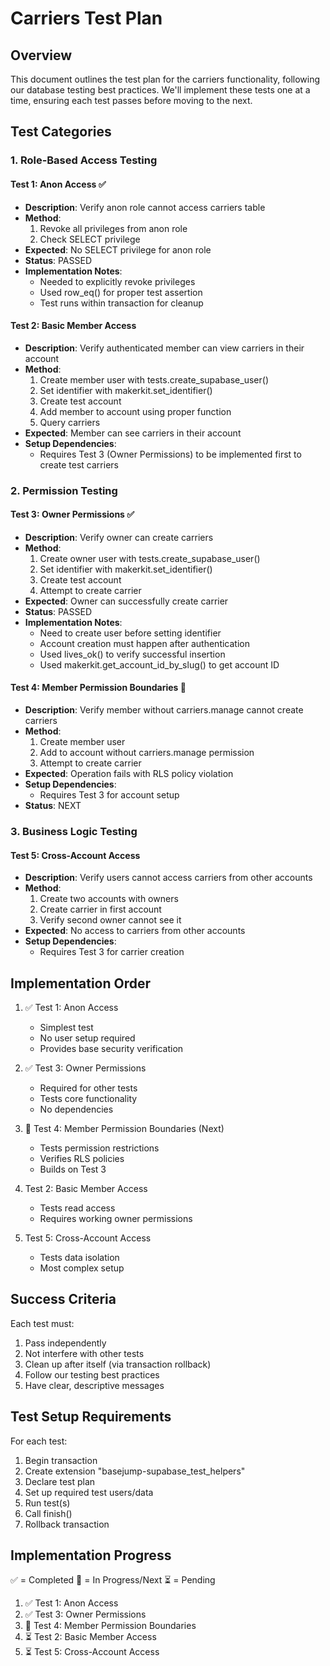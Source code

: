 # Carriers Test Plan

## Overview
This document outlines the test plan for the carriers functionality, following our database testing best practices. We'll implement these tests one at a time, ensuring each test passes before moving to the next.

## Test Categories

### 1. Role-Based Access Testing

#### Test 1: Anon Access ✅
- **Description**: Verify anon role cannot access carriers table
- **Method**: 
  1. Revoke all privileges from anon role
  2. Check SELECT privilege
- **Expected**: No SELECT privilege for anon role
- **Status**: PASSED
- **Implementation Notes**:
  - Needed to explicitly revoke privileges
  - Used row_eq() for proper test assertion
  - Test runs within transaction for cleanup

#### Test 2: Basic Member Access
- **Description**: Verify authenticated member can view carriers in their account
- **Method**:
  1. Create member user with tests.create_supabase_user()
  2. Set identifier with makerkit.set_identifier()
  3. Create test account
  4. Add member to account using proper function
  5. Query carriers
- **Expected**: Member can see carriers in their account
- **Setup Dependencies**: 
  - Requires Test 3 (Owner Permissions) to be implemented first to create test carriers

### 2. Permission Testing

#### Test 3: Owner Permissions ✅
- **Description**: Verify owner can create carriers
- **Method**:
  1. Create owner user with tests.create_supabase_user()
  2. Set identifier with makerkit.set_identifier()
  3. Create test account
  4. Attempt to create carrier
- **Expected**: Owner can successfully create carrier
- **Status**: PASSED
- **Implementation Notes**:
  - Need to create user before setting identifier
  - Account creation must happen after authentication
  - Used lives_ok() to verify successful insertion
  - Used makerkit.get_account_id_by_slug() to get account ID

#### Test 4: Member Permission Boundaries 🔄
- **Description**: Verify member without carriers.manage cannot create carriers
- **Method**:
  1. Create member user
  2. Add to account without carriers.manage permission
  3. Attempt to create carrier
- **Expected**: Operation fails with RLS policy violation
- **Setup Dependencies**: 
  - Requires Test 3 for account setup
- **Status**: NEXT

### 3. Business Logic Testing

#### Test 5: Cross-Account Access
- **Description**: Verify users cannot access carriers from other accounts
- **Method**:
  1. Create two accounts with owners
  2. Create carrier in first account
  3. Verify second owner cannot see it
- **Expected**: No access to carriers from other accounts
- **Setup Dependencies**: 
  - Requires Test 3 for carrier creation

## Implementation Order

1. ✅ Test 1: Anon Access
   - Simplest test
   - No user setup required
   - Provides base security verification

2. ✅ Test 3: Owner Permissions
   - Required for other tests
   - Tests core functionality
   - No dependencies

3. 🔄 Test 4: Member Permission Boundaries (Next)
   - Tests permission restrictions
   - Verifies RLS policies
   - Builds on Test 3

4. Test 2: Basic Member Access
   - Tests read access
   - Requires working owner permissions

5. Test 5: Cross-Account Access
   - Tests data isolation
   - Most complex setup

## Success Criteria

Each test must:
1. Pass independently
2. Not interfere with other tests
3. Clean up after itself (via transaction rollback)
4. Follow our testing best practices
5. Have clear, descriptive messages

## Test Setup Requirements

For each test:
1. Begin transaction
2. Create extension "basejump-supabase_test_helpers"
3. Declare test plan
4. Set up required test users/data
5. Run test(s)
6. Call finish()
7. Rollback transaction

## Implementation Progress
✅ = Completed
🔄 = In Progress/Next
⏳ = Pending

1. ✅ Test 1: Anon Access
2. ✅ Test 3: Owner Permissions
3. 🔄 Test 4: Member Permission Boundaries
4. ⏳ Test 2: Basic Member Access
5. ⏳ Test 5: Cross-Account Access
